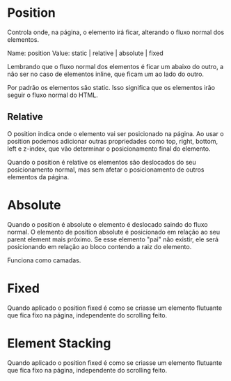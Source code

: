 # Position

Controla onde, na página, o elemento irá ficar, alterando o fluxo normal dos elementos.

Name: position
Value: static | relative | absolute | fixed

Lembrando que o fluxo normal dos elementos é ficar um abaixo do outro, a não ser no caso de elementos inline, que ficam um ao lado do outro.

Por padrão os elementos são static. Isso significa que os elementos irão seguir o fluxo normal do HTML.

## Relative    

O position indica onde o elemento vai ser posicionado na página. Ao usar o position podemos adicionar outras propriedades como top, right, bottom, left e z-index, que vão determinar o posicionamento final do elemento.

Quando o position é relative os elementos são deslocados do seu posicionamento normal, mas sem afetar o posicionamento de outros elementos da página.

# Absolute

Quando o position é absolute o elemento é deslocado saindo do fluxo normal. O elemento de position absolute é posicionado em relação ao seu parent element mais próximo. Se esse elemento "pai" não existir, ele será posicionando em relação ao bloco contendo a raiz do elemento.

Funciona como camadas.

# Fixed

Quando aplicado o position fixed é como se criasse um elemento flutuante que fica fixo na página, independente do scrolling feito.

# Element Stacking

Quando aplicado o position fixed é como se criasse um elemento flutuante que fica fixo na página, independente do scrolling feito.